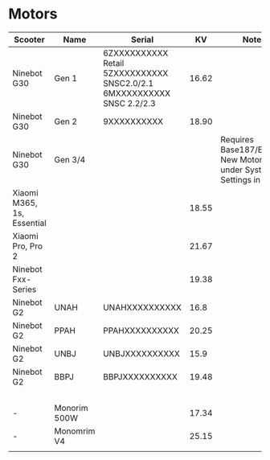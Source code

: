 # Motors

| Scooter                    | Name         | Serial                                                                  | KV    | Note                                                           |
|----------------------------|--------------|-------------------------------------------------------------------------|-------|----------------------------------------------------------------|
| Ninebot G30                | Gen 1        | 6ZXXXXXXXXXX Retail<br>5ZXXXXXXXXXX SNSC2.0/2.1 6MXXXXXXXXXX SNSC 2.2/2.3  | 16.62 |                                                                |
| Ninebot G30                | Gen 2        | 9XXXXXXXXXX                                                             | 18.90 |                                                                |
| Ninebot G30                | Gen 3/4      |                                                                         |       | Requires Base187/Enable New Motor under System Settings in SHU |
| Xiaomi M365, 1s, Essential |              |                                                                         | 18.55 |                                                                |
| Xiaomi Pro, Pro 2          |              |                                                                         | 21.67 |                                                                |
| Ninebot Fxx-Series         |              |                                                                         | 19.38 |                                                                |
| Ninebot G2                 | UNAH         | UNAHXXXXXXXXXX                                                          | 16.8  |                                                                |
| Ninebot G2                 | PPAH         | PPAHXXXXXXXXXX                                                          | 20.25 |                                                                |
| Ninebot G2                 | UNBJ         | UNBJXXXXXXXXXX                                                          | 15.9  |                                                                |
| Ninebot G2                 | BBPJ         | BBPJXXXXXXXXXX                                                          | 19.48 |                                                                |
|                            |              |                                                                         |       |                                                                |
| -                          | Monorim 500W |                                                                         | 17.34 |                                                                |
| -                          | Monomrim V4  |                                                                         | 25.15 |                                                                |
|                            |              |                                                                         |       |                                                                |
